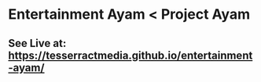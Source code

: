  # Entertainment Ayam < Project Ayam

## See Live at: https://tesserractmedia.github.io/entertainment-ayam/
